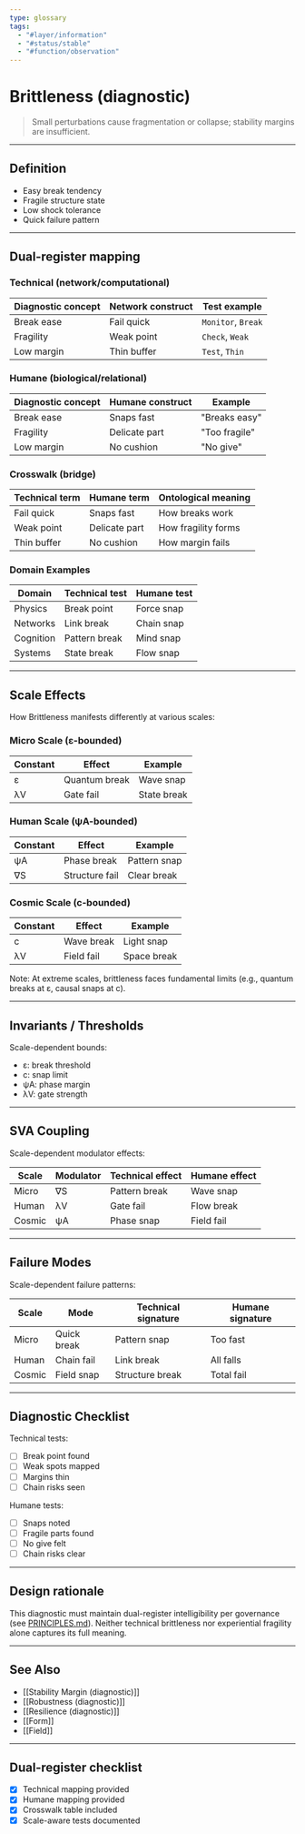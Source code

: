 ```yaml
---
type: glossary
tags:
  - "#layer/information"
  - "#status/stable"
  - "#function/observation"
---
```


# Brittleness (diagnostic)

> Small perturbations cause fragmentation or collapse; stability margins are insufficient.

---

## Definition

- Easy break tendency
- Fragile structure state
- Low shock tolerance
- Quick failure pattern

---

## Dual‑register mapping

### Technical (network/computational)

| Diagnostic concept | Network construct | Test example |
|-------------------|------------------|--------------|
| Break ease | Fail quick | `Monitor`, `Break` |
| Fragility | Weak point | `Check`, `Weak` |
| Low margin | Thin buffer | `Test`, `Thin` |

### Humane (biological/relational)

| Diagnostic concept | Humane construct | Example |
|-------------------|------------------|----------|
| Break ease | Snaps fast | "Breaks easy" |
| Fragility | Delicate part | "Too fragile" |
| Low margin | No cushion | "No give" |

### Crosswalk (bridge)

| Technical term | Humane term | Ontological meaning |
|---------------|-------------|-------------------|
| Fail quick | Snaps fast | How breaks work |
| Weak point | Delicate part | How fragility forms |
| Thin buffer | No cushion | How margin fails |

### Domain Examples

| Domain | Technical test | Humane test |
|--------|---------------|-------------|
| Physics | Break point | Force snap |
| Networks | Link break | Chain snap |
| Cognition | Pattern break | Mind snap |
| Systems | State break | Flow snap |

---

## Scale Effects

How Brittleness manifests differently at various scales:

### Micro Scale (ε-bounded)

| Constant | Effect | Example |
|----------|--------|---------|
| ε | Quantum break | Wave snap |
| λV | Gate fail | State break |

### Human Scale (ψA-bounded)

| Constant | Effect | Example |
|----------|--------|---------|
| ψA | Phase break | Pattern snap |
| ∇S | Structure fail | Clear break |

### Cosmic Scale (c-bounded)

| Constant | Effect | Example |
|----------|--------|---------|
| c | Wave break | Light snap |
| λV | Field fail | Space break |

Note: At extreme scales, brittleness faces fundamental limits (e.g., quantum breaks at ε, causal snaps at c).

---

## Invariants / Thresholds

Scale-dependent bounds:
- ε: break threshold
- c: snap limit
- ψA: phase margin
- λV: gate strength

---

## SVA Coupling

Scale-dependent modulator effects:

| Scale | Modulator | Technical effect | Humane effect |
|-------|-----------|-----------------|---------------|
| Micro | ∇S | Pattern break | Wave snap |
| Human | λV | Gate fail | Flow break |
| Cosmic | ψA | Phase snap | Field fail |

---

## Failure Modes

Scale-dependent failure patterns:

| Scale | Mode | Technical signature | Humane signature |
|-------|------|-------------------|------------------|
| Micro | Quick break | Pattern snap | Too fast |
| Human | Chain fail | Link break | All falls |
| Cosmic | Field snap | Structure break | Total fail |

---

## Diagnostic Checklist

Technical tests:
- [ ] Break point found
- [ ] Weak spots mapped
- [ ] Margins thin
- [ ] Chain risks seen

Humane tests:
- [ ] Snaps noted
- [ ] Fragile parts found
- [ ] No give felt
- [ ] Chain risks clear

---

## Design rationale

This diagnostic must maintain dual-register intelligibility per governance (see [PRINCIPLES.md](../../../../PRINCIPLES.md)). Neither technical brittleness nor experiential fragility alone captures its full meaning.

---

## See Also

- [[Stability Margin (diagnostic)]]
- [[Robustness (diagnostic)]]
- [[Resilience (diagnostic)]]
- [[Form]]
- [[Field]]

---

## Dual‑register checklist

- [x] Technical mapping provided
- [x] Humane mapping provided
- [x] Crosswalk table included
- [x] Scale-aware tests documented